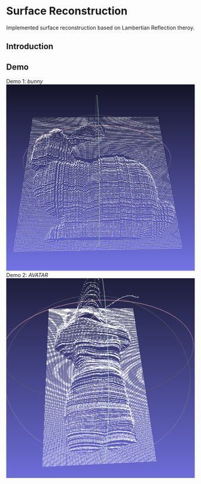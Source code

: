 # Surface Reconstruction
Implemented surface reconstruction based on Lambertian Reflection theroy. 

## Introduction

## Demo
Demo 1: *bunny*
<img src="demo1.png" />
Demo 2: *AVATAR*
<img src="demo2.png" />
